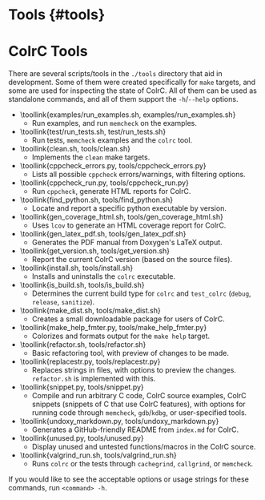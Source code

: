 # Tools {#tools}
# ColrC Tools

There are several scripts/tools in the `./tools` directory that aid in development.
Some of them were created specifically for `make` targets, and some are used
for inspecting the state of ColrC. All of them can be used as standalone
commands, and all of them support the `-h`/`--help` options.

- \toollink{examples/run_examples.sh, examples/run_examples.sh}
    - Run examples, and run `memcheck` on the examples.
- \toollink{test/run_tests.sh, test/run_tests.sh}
    - Run tests, `memcheck` examples and the `colrc` tool.
- \toollink{clean.sh, tools/clean.sh}
    - Implements the `clean` make targets.
- \toollink{cppcheck_errors.py, tools/cppcheck_errors.py}
    - Lists all possible `cppcheck` errors/warnings, with filtering options.
- \toollink{cppcheck_run.py, tools/cppcheck_run.py}
    - Run `cppcheck`, generate HTML reports for ColrC.
- \toollink{find_python.sh, tools/find_python.sh}
    - Locate and report a specific python executable by version.
- \toollink{gen_coverage_html.sh, tools/gen_coverage_html.sh}
    - Uses `lcov` to generate an HTML coverage report for ColrC.
- \toollink{gen_latex_pdf.sh, tools/gen_latex_pdf.sh}
    - Generates the PDF manual from Doxygen's LaTeX output.
- \toollink{get_version.sh, tools/get_version.sh}
    - Report the current ColrC version (based on the source files).
- \toollink{install.sh, tools/install.sh}
    - Installs and uninstalls the `colrc` executable.
- \toollink{is_build.sh, tools/is_build.sh}
    - Determines the current build type for `colrc` and `test_colrc`
    (`debug`, `release`, `sanitize`).
- \toollink{make_dist.sh, tools/make_dist.sh}
    - Creates a small downloadable package for users of ColrC.
- \toollink{make_help_fmter.py, tools/make_help_fmter.py}
    - Colorizes and formats output for the `make help` target.
- \toollink{refactor.sh, tools/refactor.sh}
    - Basic refactoring tool, with preview of changes to be made.
- \toollink{replacestr.py, tools/replacestr.py}
    - Replaces strings in files, with options to preview the changes.
    `refactor.sh` is implemented with this.
- \toollink{snippet.py, tools/snippet.py}
    - Compile and run arbitrary C code, ColrC source examples, ColrC snippets
    (snippets of C that use ColrC features), with options for running code through
    `memcheck`, `gdb`/`kdbg`, or user-specified tools.
- \toollink{undoxy_markdown.py, tools/undoxy_markdown.py}
    - Generates a GitHub-friendly README from `index.md` for ColrC.
- \toollink{unused.py, tools/unused.py}
    - Display unused and untested functions/macros in the ColrC source.
- \toollink{valgrind_run.sh, tools/valgrind_run.sh}
    - Runs `colrc` or the tests through `cachegrind`, `callgrind`, or `memcheck`.

If you would like to see the acceptable options or usage strings for these commands,
run `<command> -h`.
